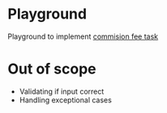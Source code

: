 Playground
==========

Playground to implement [commision fee task](TASK.md)

# Out of scope

- Validating if input correct
- Handling exceptional cases
